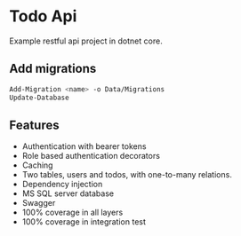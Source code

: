 # Todo Api

Example restful api project in dotnet core.

## Add migrations
```sh
Add-Migration <name> -o Data/Migrations
Update-Database
```

## Features
- Authentication with bearer tokens
- Role based authentication decorators
- Caching
- Two tables, users and todos, with one-to-many relations.
- Dependency injection
- MS SQL server database
- Swagger
- 100% coverage in all layers
- 100% coverage in integration test